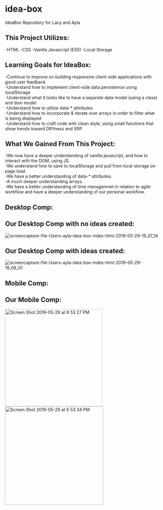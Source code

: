# idea-box
IdeaBox Repository for Lacy and Ayla



## This Project Utilizes:
-HTML
-CSS
-Vanilla Javascript (ES5)
-Local Storage


## Learning Goals for IdeaBox:

-Continue to improve on building responsive client-side applications with good user feedback<br>
-Understand how to implement client-side data persistence using localStorage<br>
-Understand what it looks like to have a separate data model (using a class) and dom model<br>
-Understand how to utilize data-* attributes<br>
-Understand how to incorporate & iterate over arrays in order to filter what is being displayed<br>
-Understand how to craft code with clean style, using small functions that show trends toward DRYness and SRP<br>

## What We Gained From This Project:

-We now have a deeper understanding of vanilla javascript, and how to interact with the DOM, using JS.<br>
-We understand how to save to localStorage and pull from local storage on page load. <br>
-We have a better understanding of data-* attributes.<br>
-A much deeper understanding arrays. <br>
-We have a better understanding of time managemnet in relation to agile workflow and have a deeper understanding of our personal workflow. <br>


## Desktop Comp:



## Our Desktop Comp with no ideas created:
![screencapture-file-Users-ayla-idea-box-index-html-2019-05-29-19_07_14](https://user-images.githubusercontent.com/47537744/58607768-173e3400-825e-11e9-9fbb-88be103ecdbf.png)


## Our Desktop Comp with ideas created:
![screencapture-file-Users-ayla-idea-box-index-html-2019-05-29-19_08_01](https://user-images.githubusercontent.com/47537744/58607605-86ffef00-825d-11e9-8c9b-fc04ff98b26f.png)

## Mobile Comp:


## Our Mobile Comp:
<img width="319" alt="Screen Shot 2019-05-29 at 6 53 27 PM" src="https://user-images.githubusercontent.com/47537744/58607791-31781200-825e-11e9-8ff5-32007954a478.png">
<img width="323" alt="Screen Shot 2019-05-29 at 6 53 34 PM" src="https://user-images.githubusercontent.com/47537744/58607819-4654a580-825e-11e9-8690-f3258aa43472.png">


